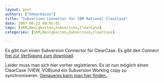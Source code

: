 ```yaml
---
layout: post
authors: ["khmarbaise"]
title: "Subversion Connector für IBM Rational ClearCase"
date: 2007-06-22 00:05:01
tags: [SKM,Neuigkeiten,Subversion,ClearCase]
categories: [SKM,Neuigkeiten,Subversion,ClearCase]

---
```

Es gibt nun einen Subversion Connector für ClearCase. Es gibt den Connect <a href="http://downloads.open.collab.net/cip.html">frei zur Verfügung 
zum download</a>. 

Leider muss man sich hier vorher registrieren. Es ist nun möglich einen ClearCase (VIEW, VOB)und ein Subversion Working copy zu synchronisieren. 
<a href="http://blogs.open.collab.net/svn/2007/06/subversion-conn.html">Genaueres kann man hier finden.</a>.
